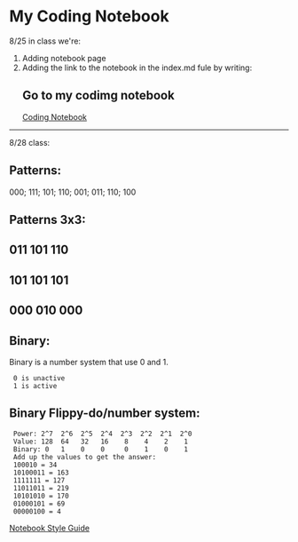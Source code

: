 # My Coding Notebook

8/25 in class we're:
1. Adding notebook page
2. Adding the link to the notebook in the index.md fule by writing:
     ## Go to my codimg notebook
     [Coding Notebook](notebook.md)
---
8/28 class:
## Patterns:
000;
111;
101;
110;
001;
011;
110;
100

## Patterns 3x3:
011
101
110
---
101
101
101
---
000
010
000
---

## Binary:
Binary is a number system that use 0 and 1.
     
     0 is unactive
     1 is active

## Binary Flippy-do/number system:

     Power: 2^7  2^6  2^5  2^4  2^3  2^2  2^1  2^0
     Value: 128  64   32   16    8    4    2    1
     Binary: 0   1    0    0     0    1    0    1
     Add up the values to get the answer:
     100010 = 34
     10100011 = 163
     1111111 = 127
     11011011 = 219
     10101010 = 170
     01000101 = 69
     00000100 = 4

[Notebook Style Guide](#markdown-style-guide-for-coding-notebooks)
